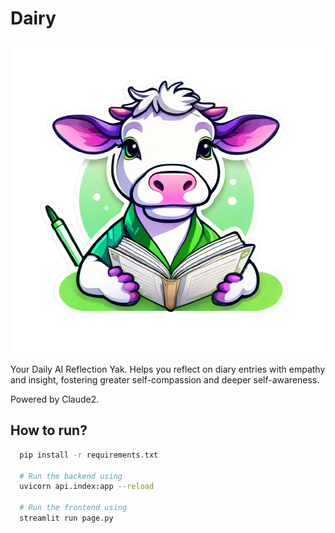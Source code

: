 # Dairy

![Dairy](dairy.png)

Your Daily AI Reflection Yak. Helps you reflect on diary entries with empathy and insight, fostering greater self-compassion and deeper self-awareness.

Powered by Claude2.

## How to run?
```bash
  pip install -r requirements.txt

  # Run the backend using
  uvicorn api.index:app --reload

  # Run the frontend using
  streamlit run page.py 
```